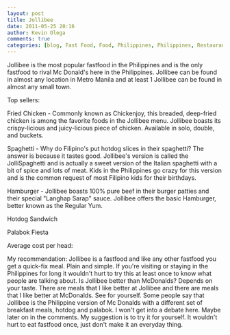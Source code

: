 ```yaml
---
layout: post
title: Jollibee
date: 2011-05-25 20:16
author: Kevin Olega
comments: true
categories: [blog, Fast Food, Food, Philippines, Philippines, Restaurants]
---
```

<div>

Jollibee is the most popular fastfood in the Philippines and is the only fastfood to rival Mc Donald's here in the Philippines. Jollibee can be found in almost any location in Metro Manila and at least 1 Jollibee can be found in almost any small town.

Top sellers:

Fried Chicken - Commonly known as Chickenjoy, this breaded, deep-fried chicken is among the favorite foods in the Jollibee menu. Jollibee boasts its crispy-licious and juicy-licious piece of chicken. Available in solo, double, and buckets.

Spaghetti - Why do Filipino's put hotdog slices in their spaghetti? The answer is because it tastes good. Jollibee's version is called the JolliSpaghetti and is actually a sweet version of the Italian spaghetti with a bit of spice and lots of meat. Kids in the Philippines go crazy for this version and is the common request of most Filipino kids for their birthdays.

Hamburger - Jollibee boasts 100% pure beef in their burger patties and their special "Langhap Sarap" sauce. Jollibee offers the basic Hamburger, better known as the Regular Yum.

Hotdog Sandwich

Palabok Fiesta

Average cost per head:

My recommendation: Jollibee is a fastfood and like any other fastfood you get a quick-fix meal. Plain and simple. If you're visiting or staying in the Philippines for long it wouldn't hurt to try this at least once to know what people are talking about. Is Jollibee better than McDonalds? Depends on your taste. There are meals that I like better at Jollibee and there are meals that I like better at McDonalds. See for yourself. Some people say that Jollibee is the Philippine version of Mc Donalds with a different set of breakfast meals, hotdog and palabok. I won't get into a debate here. Maybe later on in the comments. My suggestion is to try it for yourself. It wouldn't hurt to eat fastfood once, just don't make it an everyday thing.

</div>
